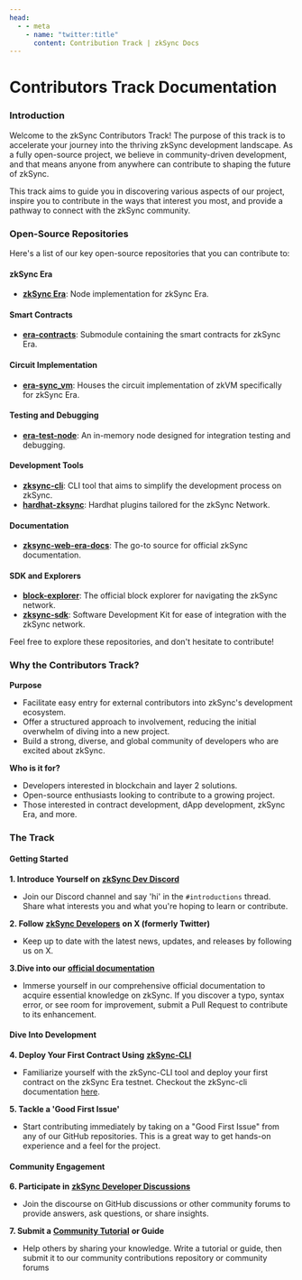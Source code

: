 ```yaml
---
head:
  - - meta
    - name: "twitter:title"
      content: Contribution Track | zkSync Docs
---
```


# Contributors Track Documentation

### Introduction

Welcome to the zkSync Contributors Track! The purpose of this track is to accelerate your journey into the thriving zkSync development landscape. As a fully open-source project, we believe in community-driven development, and that means anyone from anywhere can contribute to shaping the future of zkSync.

This track aims to guide you in discovering various aspects of our project, inspire you to contribute in the ways that interest you most, and provide a pathway to connect with the zkSync community.

### Open-Source Repositories

Here's a list of our key open-source repositories that you can contribute to:

#### zkSync Era

- [**zkSync Era**](https://github.com/matter-labs/zksync-era): Node implementation for zkSync Era.

#### Smart Contracts

- [**era-contracts**](https://github.com/matter-labs/era-contracts): Submodule containing the smart contracts for zkSync Era.

#### Circuit Implementation

- [**era-sync_vm**](https://github.com/matter-labs/era-sync_vm): Houses the circuit implementation of zkVM specifically for zkSync Era.

#### Testing and Debugging

- [**era-test-node**](https://github.com/matter-labs/era-test-node): An in-memory node designed for integration testing and debugging.

#### Development Tools

- [**zksync-cli**](https://github.com/matter-labs/zksync-cli): CLI tool that aims to simplify the development process on zkSync.
- [**hardhat-zksync**](https://github.com/matter-labs/hardhat-zksync): Hardhat plugins tailored for the zkSync Network.

#### Documentation

- [**zksync-web-era-docs**](https://github.com/matter-labs/zksync-web-era-docs): The go-to source for official zkSync documentation.

#### SDK and Explorers

- [**block-explorer**](https://github.com/matter-labs/block-explorer): The official block explorer for navigating the zkSync network.
- [**zksync-sdk**](https://github.com/zksync-sdk): Software Development Kit for ease of integration with the zkSync network.

Feel free to explore these repositories, and don't hesitate to contribute!

### Why the Contributors Track?

**Purpose**

- Facilitate easy entry for external contributors into zkSync's development ecosystem.
- Offer a structured approach to involvement, reducing the initial overwhelm of diving into a new project.
- Build a strong, diverse, and global community of developers who are excited about zkSync.

**Who is it for?**

- Developers interested in blockchain and layer 2 solutions.
- Open-source enthusiasts looking to contribute to a growing project.
- Those interested in contract development, dApp development, zkSync Era, and more.

### The Track

#### Getting Started

**1. Introduce Yourself on** [**zkSync Dev Discord**](https://discord.com/invite/QKSsp7tC2x)

- Join our Discord channel and say 'hi' in the `#introductions` thread. Share what interests you and what you're hoping to learn or contribute.

**2. Follow** [**zkSync Developers**](https://twitter.com/zkSyncDevs) **on X (formerly Twitter)**

- Keep up to date with the latest news, updates, and releases by following us on X.

**3.Dive into our** [**official documentation**](https://era.zksync.io/docs/)

- Immerse yourself in our comprehensive official documentation to acquire essential knowledge on zkSync. If you discover a typo, syntax error, or see room for improvement, submit a Pull Request to contribute to its enhancement.

#### Dive Into Development

**4. Deploy Your First Contract Using** [**zkSync-CLI**](https://github.com/matter-labs/zksync-cli)

- Familiarize yourself with the zkSync-CLI tool and deploy your first contract on the zkSync Era testnet. Checkout the zkSync-cli documentation [here](../development/zksync-cli/README.md).

**5. Tackle a 'Good First Issue'**

- Start contributing immediately by taking on a "Good First Issue" from any of our GitHub repositories. This is a great way to get hands-on experience and a feel for the project.

#### Community Engagement

**6. Participate in** [**zkSync Developer Discussions**](https://github.com/zkSync-Community-Hub/zkync-developers/discussions)

- Join the discourse on GitHub discussions or other community forums to provide answers, ask questions, or share insights.

**7. Submit a** [**Community Tutorial**](https://github.com/zkSync-Community-Hub/tutorials) **or Guide**

- Help others by sharing your knowledge. Write a tutorial or guide, then submit it to our community contributions repository or community forums
